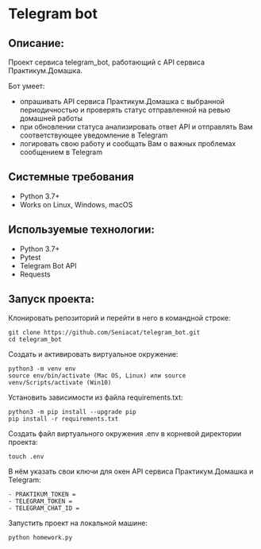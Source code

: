 # Telegram bot
## Описание:
Проект сервиса telegram_bot, работающий с API сервиса Практикум.Домашка.

Бот умеет:
- опрашивать API сервиса Практикум.Домашка с выбранной периодичностью и проверять статус отправленной на ревью домашней работы
- при обновлении статуса анализировать ответ API и отправлять Вам соответствующее уведомление в Telegram
- логировать свою работу и сообщать Вам о важных проблемах сообщением в Telegram 

## Системные требования
- Python 3.7+
- Works on Linux, Windows, macOS

## Используемые технологии:
- Python 3.7+
- Pytest
- Telegram Bot API
- Requests

## Запуск проекта:
Клонировать репозиторий и перейти в него в командной строке:
```
git clone https://github.com/Seniacat/telegram_bot.git
cd telegram_bot
```
Cоздать и активировать виртуальное окружение:
```
python3 -m venv env
source env/bin/activate (Mac OS, Linux) или source venv/Scripts/activate (Win10)
```
Установить зависимости из файла requirements.txt:
```
python3 -m pip install --upgrade pip
pip install -r requirements.txt
```
Создать файл виртуального окружения .env в корневой директории проекта:
```
touch .env
```
В нём указать свои ключи для окен API сервиса Практикум.Домашка и Telegram:
```
- PRAKTIKUM_TOKEN =
- TELEGRAM_TOKEN =
- TELEGRAM_CHAT_ID =
```
Запустить проект на локальной машине:
```
python homework.py
```
